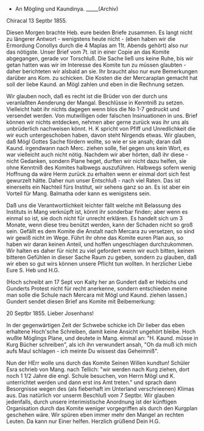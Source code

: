 + An Mögling und Kaundinya. _____(Archiv)

 Chiracal 13 Septbr 1855.

Diesen Morgen brachte Heb. eure beiden Briefe zusammen. Es langt nicht zu längerer Antwort - wenigstens heute nicht - (eben haben wir die Ermordung Conollys durch die 4 Maplas am 11t. Abends gehört) also nur das nötigste. 
Unser Brief vom 7t. ist in einer Copie an das Komite abgegangen, gerade vor Torschluß. Die Sache ließ uns keine Ruhe, bis wir getan hatten was wir im Interesse des Komite tun zu müssen glaubten - daher berichteten wir alsbald an sie. Ihr braucht also nur eure Bemerkungen darüber ans Kom. zu schicken. 
Die Kosten die der Mercaraplan gemacht hat soll der liebe Kaund. an Mögl zahlen und eben in die Rechnung setzen.

Wir glauben noch, daß es recht ist die Brüder von der durch uns veranlaßten Aenderung der Mangal. Beschlüsse in Kenntniß zu setzen. Vielleicht habt ihr nichts dagegen wenn blos die No 1-7 gedruckt und versendet werden. 
Von mutwilligen oder falschen Insinuationen in uns. Brief können wir nichts entdecken, nehmen aber gerne zurück was ihr uns als unbrüderlich nachweisen könnt. H. K spricht von Pfiff und Unredlichkeit die wir euch untergeschoben haben, davon steht Nirgends etwas. Wir glauben, daß Mögl Gottes Sache fördern wollte, so wie er sie ansah; daran daß Kaund. irgendwann nach Merc. ziehen solle, fiel gegen uns kein Wort, es war vielleicht auch nicht nötig. Nachdem wir aber hörten, daß ihr diese - nicht Gedanken, sondern Plane heget, durften wir nicht dazu helfen, sie ohne Kenntniß des Komites halbwegs auszuführen. Halbwegs sofern wenig Hoffnung da wäre Herm zurück zu erhalten wenn er einmal dort sich fest gewurzelt hätte. Daher nun unser Entschluß - nach viel Raten. Das ist einerseits ein Nachteil fürs Institut, wir sehens ganz so an. Es ist aber ein Vorteil für Mang. Balmatha oder kann es wenigstens sein.

Daß uns die Verantwortlichkeit leichter fällt welche mit Belassung des Instituts in Mang verknüpft ist, könnt ihr sonderbar finden; aber wenn es einmal so ist, sie doch nicht für unrecht erklären. Es handelt sich um 3 Monate, wenn diese treu benützt werden, kann der Schaden nicht so groß sein. Gefällt es dem Komite die Anstalt nach Mercara zu versetzen, so sind wir gewiß nicht im Wege. Führt ihr ohne das Komite euren Plan aus, so haben wir daran keinen Anteil, und hoffen ungeschlagen durchzukommen. 
Wir halten es daher für nicht zu viel gefordert wenn wir euch bitten, keinen bitteren Gefühlen in dieser Sache Raum zu geben, sondern zu glauben, daß wir eben so gut wirs können unsere Pflicht tun wollten.
 In herzlicher Liebe
 Eure S. Heb und H.G.



(Hoch schreibt am 17 Sept von Kaity her an Gundert daß er Hebichs und Gunderts Protest nicht für recht anerkenne, sondern entschieden meine man solle die Schule nach Mercara mit Mögl und Kaund. ziehen lassen.) Gundert sendet diesen Brief ans Komite mit Beibemerkung:



 20 Septbr 1855.
Lieber Josenhans!

In der gegenwärtigen Zeit der Schwebe schicke ich Dir lieber das eben erhaltene Hoch'sche Schreiben, damit keine Ansicht ungehört bleibe. Hoch wußte Möglings Plane, und deutete in Mang. einmal an: "H. Kaund. müsse in Kurg Bücher schreiben", als ich ihn verwundert ansah, "Oh da muß ich mich aufs Maul schlagen - ich meinte Du wissest das Geheimniß".

Nun der HErr wolle uns durch das Komite Seinen Willen kundtun! 
Schüler Esra schrieb von Mang. nach Tellich: "wir werden nach Kurg ziehen, dort noch 1 1/2 Jahre die engl. Schule besuchen, von Herrn Mögl und K. unterrichtet werden und dann erst ins Amt treten." und sprach dann Besorgnisse wegen des (als fieberhaft im Unterland verschrieenen) Klimas aus. Das natürlich vor unserm Beschluß vom 7 Septbr. Wir glauben jedenfalls, durch unsere interimistische Anordnung ist der künftigen Organisation durch das Komite weniger vorgegriffen als durch den Kurgplan geschehen wäre. Wir spüren eben immer mehr den Mangel an rechten Leuten. Da kann nur Einer helfen.  Herzlich grüßend
 Dein H.G.
